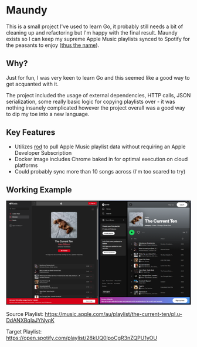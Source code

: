 # Maundy

This is a small project I've used to learn Go, it probably still needs a bit of cleaning up and refactoring but I'm happy with the final result. Maundy exists so I can keep my supreme Apple Music playlists synced to Spotify for the peasants to enjoy ([thus the name](https://en.wikipedia.org/wiki/Royal_Maundy)).

## Why?

Just for fun, I was very keen to learn Go and this seemed like a good way to get acquanted with it. 

The project included the usage of external dependencies, HTTP calls, JSON serialization, some really basic logic for copying playlists over - it was nothing insanely complicated however the project overall was a good way to dip my toe into a new language. 

## Key Features

* Utilizes [rod](https://pkg.go.dev/github.com/go-rod/rod@v0.114.6) to pull Apple Music playlist data without requiring an Apple Developer Subscription
* Docker image includes Chrome baked in for optimal execution on cloud platforms
* Could probably sync more than 10 songs across (I'm too scared to try)

## Working Example

![PlayList Comparison](/docs/comparison.png)

Source Playlist: https://music.apple.com/au/playlist/the-current-ten/pl.u-DdANXBqIaJYNyqK

Target Playlist: https://open.spotify.com/playlist/28kUQ0lpoCgR3nZQPU1yOU
